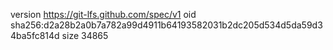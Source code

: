 version https://git-lfs.github.com/spec/v1
oid sha256:d2a28b2a0b7a782a99d4911b64193582031b2dc205d534d5da59d34ba5fc814d
size 34865
